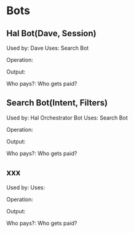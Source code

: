 # Bots

## Hal Bot(Dave, Session)

Used by: 
	Dave
Uses: Search Bot

Operation: 


Output: 

Who pays?: 
Who gets paid? 

## Search Bot(Intent, Filters)

Used by: 
	Hal
	Orchestrator Bot
Uses: Search Bot

Operation: 


Output: 

Who pays?: 
Who gets paid? 


## xxx

Used by: 
Uses: 

Operation: 

Output: 

Who pays?: 
Who gets paid? 